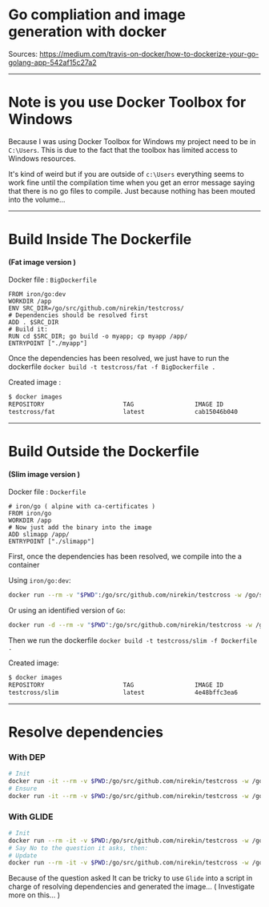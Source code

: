 # Go compliation and image generation with docker

Sources:
https://medium.com/travis-on-docker/how-to-dockerize-your-go-golang-app-542af15c27a2

***

# Note is you use Docker Toolbox for Windows

Because I was using Docker Toolbox for Windows my project need to be in `C:\Users`. 
This is due to the fact that the toolbox has limited access to Windows resources.

It's kind of weird but if you are outside of `c:\Users` everything seems to work fine until the compilation time when you get an error message saying that there is no go files to compile. Just because nothing has been mouted into the volume...

***

# Build Inside The Dockerfile
#### (Fat image version )

Docker file : `BigDockerfile`

```
FROM iron/go:dev
WORKDIR /app
ENV SRC_DIR=/go/src/github.com/nirekin/testcross/
# Dependencies should be resolved first
ADD . $SRC_DIR
# Build it:
RUN cd $SRC_DIR; go build -o myapp; cp myapp /app/
ENTRYPOINT ["./myapp"]
```

Once the dependencies has been resolved, we just have to run the dockerfile `docker build -t testcross/fat -f BigDockerfile .`

Created image :

```sh
$ docker images
REPOSITORY                      TAG                 IMAGE ID            CREATED              SIZE
testcross/fat                   latest              cab15046b040        About a minute ago   451MB
```

___
# Build Outside the Dockerfile
#### (Slim image version )



Docker file : `Dockerfile`

```
# iron/go ( alpine with ca-certificates )
FROM iron/go
WORKDIR /app
# Now just add the binary into the image
ADD slimapp /app/
ENTRYPOINT ["./slimapp"]
```

First, once the dependencies has been resolved, we compile into the a container

Using `iron/go:dev`:
```sh
docker run --rm -v "$PWD":/go/src/github.com/nirekin/testcross -w /go/src/github.com/nirekin/testcross iron/go:dev go build -o slimapp
```

Or using an identified version of `Go`:
```sh
docker run -d --rm -v "$PWD":/go/src/github.com/nirekin/testcross -w /go/src/github.com/nirekin/testcross golang:1.8 go build -v - o slimapp
```

Then we run the dockerfile `docker build -t testcross/slim -f Dockerfile .`

Created image:

```sh
$ docker images
REPOSITORY                      TAG                 IMAGE ID            CREATED              SIZE
testcross/slim                  latest              4e48bffc3ea6        19 hours ago         14.1MB
```

***

# Resolve dependencies


### With DEP
```sh
# Init
docker run -it --rm -v $PWD:/go/src/github.com/nirekin/testcross -w /go/src/github.com/nirekin/testcross lushdigital/docker-golang-dep init
# Ensure
docker run -it --rm -v $PWD:/go/src/github.com/nirekin/testcross -w /go/src/github.com/nirekin/testcross lushdigital/docker-golang-dep ensure
```


### With GLIDE
```sh
# Init
docker run --rm -it -v $PWD:/go/src/github.com/nirekin/testcross -w /go/src/github.com/nirekin/testcross treeder/glide init
# Say No to the question it asks, then:
# Update
docker run --rm -it -v $PWD:/go/src/github.com/nirekin/testcross -w /go/src/github.com/nirekin/testcross treeder/glide update
```

Because of the question asked It can be tricky to use `Glide` into a script in charge of resolving dependencies and generated the image... ( Investigate more on this... ) 